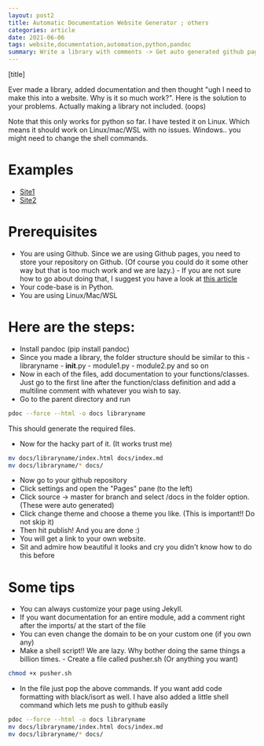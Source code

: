 ```yaml
---
layout: post2
title: Automatic Documentation Website Generator ; others
categories: article
date: 2021-06-06
tags: website,documentation,automation,python,pandoc
summary: Write a library with comments -> Get auto generated github pages website for documentation
---
```

[title]

Ever made a library, added documentation and then thought "ugh I need to make this into a website. Why is it so much work?". Here is the solution to your problems. Actually making a library not included. (oops)

Note that this only works for python so far. I have tested it on Linux. Which means it should work on Linux/mac/WSL with no issues. Windows.. you might need to change the shell commands.

# Examples
- [Site1](https://subhadityamukherjee.github.io/airJugaad/)
- [Site2](https://subhadityamukherjee.github.io/selket/)

# Prerequisites
- You are using Github. Since we are using Github pages, you need to store your repository on Github. (Of course you could do it some other way but that is too much work and we are lazy.)
        - If you are not sure how to go about doing that, I suggest you have a look at [this article](https://product.hubspot.com/blog/git-and-github-tutorial-for-beginners)
- Your code-base is in Python.
- You are using Linux/Mac/WSL

# Here are the steps:
- Install pandoc (pip install pandoc)
- Since you made a library, the folder structure should be similar to this
        - libraryname
                - __init__.py
                - module1.py
                - module2.py and so on
- Now in each of the files, add documentation to your functions/classes. Just go to the first line after the function/class definition and add a multiline comment with whatever you wish to say.
- Go to the parent directory and run
```sh
pdoc --force --html -o docs libraryname
```
This should generate the required files.
- Now for the hacky part of it. (It works trust me)
```sh
mv docs/libraryname/index.html docs/index.md
mv docs/libraryname/* docs/
```
- Now go to your github repository
- Click settings and open the "Pages" pane (to the left)
- Click source -> master for branch and select /docs in the folder option. (These were auto generated)
- Click change theme and choose a theme you like. (This is important!! Do not skip it)
- Then hit publish! And you are done :)
- You will get a link to your own website. 
- Sit and admire how beautiful it looks and cry you didn't know how to do this before

# Some tips
- You can always customize your page using Jekyll. 
- If you want documentation for an entire module, add a comment right after the imports/ at the start of the file
- You can even change the domain to be on your custom one (if you own any)
- Make a shell script!! We are lazy. Why bother doing the same things a billion times.
        - Create a file called pusher.sh (Or anything you want)
```sh
chmod +x pusher.sh
```

- In the file just pop the above commands. If you want add code formatting with black/isort as well. I have also added a little shell command which lets me push to github easily

```sh
pdoc --force --html -o docs libraryname
mv docs/libraryname/index.html docs/index.md
mv docs/libraryname/* docs/
```
